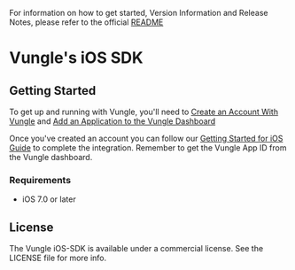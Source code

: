 
For information on how to get started, Version Information and Release Notes, please refer to the official [README](https://github.com/Vungle/iOS-SDK/blob/master/README.md)

# Vungle's iOS SDK

## Getting Started
To get up and running with Vungle, you'll need to [Create an Account With Vungle](https://v.vungle.com/dashboard) and [Add an Application to the Vungle Dashboard](https://support.vungle.com/hc/en-us/articles/210468678)

Once you've created an account you can follow our [Getting Started for iOS Guide](https://support.vungle.com/hc/en-us/articles/204430550-Get-Started-with-Vungle-iOS-SDK) to complete the integration. Remember to get the Vungle App ID from the Vungle dashboard.

### Requirements
* iOS 7.0 or later

## License
The Vungle iOS-SDK is available under a commercial license. See the LICENSE file for more info.